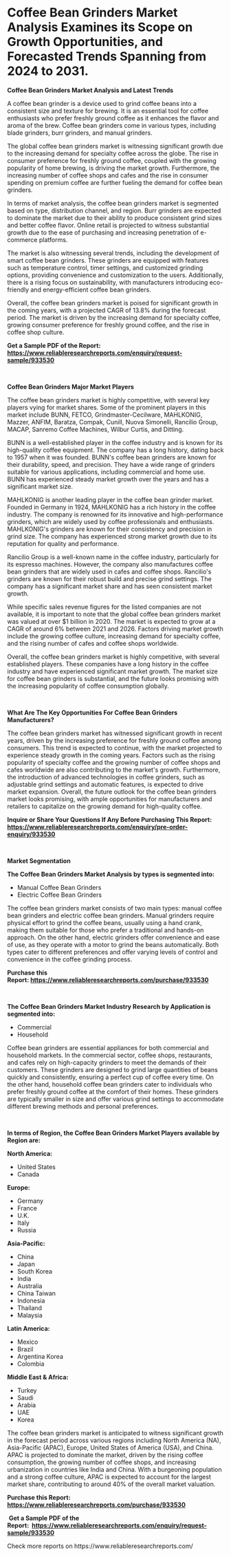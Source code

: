 <p><h1>Coffee Bean Grinders Market Analysis Examines its Scope on Growth Opportunities, and Forecasted Trends Spanning from 2024 to 2031.</h1></p><p><strong>Coffee Bean Grinders Market Analysis and Latest Trends</strong></p>
<p><p>A coffee bean grinder is a device used to grind coffee beans into a consistent size and texture for brewing. It is an essential tool for coffee enthusiasts who prefer freshly ground coffee as it enhances the flavor and aroma of the brew. Coffee bean grinders come in various types, including blade grinders, burr grinders, and manual grinders.</p><p>The global coffee bean grinders market is witnessing significant growth due to the increasing demand for specialty coffee across the globe. The rise in consumer preference for freshly ground coffee, coupled with the growing popularity of home brewing, is driving the market growth. Furthermore, the increasing number of coffee shops and cafes and the rise in consumer spending on premium coffee are further fueling the demand for coffee bean grinders.</p><p>In terms of market analysis, the coffee bean grinders market is segmented based on type, distribution channel, and region. Burr grinders are expected to dominate the market due to their ability to produce consistent grind sizes and better coffee flavor. Online retail is projected to witness substantial growth due to the ease of purchasing and increasing penetration of e-commerce platforms.</p><p>The market is also witnessing several trends, including the development of smart coffee bean grinders. These grinders are equipped with features such as temperature control, timer settings, and customized grinding options, providing convenience and customization to the users. Additionally, there is a rising focus on sustainability, with manufacturers introducing eco-friendly and energy-efficient coffee bean grinders.</p><p>Overall, the coffee bean grinders market is poised for significant growth in the coming years, with a projected CAGR of 13.8% during the forecast period. The market is driven by the increasing demand for specialty coffee, growing consumer preference for freshly ground coffee, and the rise in coffee shop culture.</p></p>
<p><strong>Get a Sample PDF of the Report:&nbsp; <a href="https://www.reliableresearchreports.com/enquiry/request-sample/933530">https://www.reliableresearchreports.com/enquiry/request-sample/933530</a></strong></p>
<p>&nbsp;</p>
<p><strong>Coffee Bean Grinders Major Market Players</strong></p>
<p><p>The coffee bean grinders market is highly competitive, with several key players vying for market shares. Some of the prominent players in this market include BUNN, FETCO, Grindmaster-Cecilware, MAHLKONIG, Mazzer, ANFIM, Baratza, Compak, Cunill, Nuova Simonelli, Rancilio Group, MACAP, Sanremo Coffee Machines, Wilbur Curtis, and Ditting.</p><p>BUNN is a well-established player in the coffee industry and is known for its high-quality coffee equipment. The company has a long history, dating back to 1957 when it was founded. BUNN's coffee bean grinders are known for their durability, speed, and precision. They have a wide range of grinders suitable for various applications, including commercial and home use. BUNN has experienced steady market growth over the years and has a significant market size.</p><p>MAHLKONIG is another leading player in the coffee bean grinder market. Founded in Germany in 1924, MAHLKONIG has a rich history in the coffee industry. The company is renowned for its innovative and high-performance grinders, which are widely used by coffee professionals and enthusiasts. MAHLKONIG's grinders are known for their consistency and precision in grind size. The company has experienced strong market growth due to its reputation for quality and performance.</p><p>Rancilio Group is a well-known name in the coffee industry, particularly for its espresso machines. However, the company also manufactures coffee bean grinders that are widely used in cafes and coffee shops. Rancilio's grinders are known for their robust build and precise grind settings. The company has a significant market share and has seen consistent market growth.</p><p>While specific sales revenue figures for the listed companies are not available, it is important to note that the global coffee bean grinders market was valued at over $1 billion in 2020. The market is expected to grow at a CAGR of around 6% between 2021 and 2026. Factors driving market growth include the growing coffee culture, increasing demand for specialty coffee, and the rising number of cafes and coffee shops worldwide.</p><p>Overall, the coffee bean grinders market is highly competitive, with several established players. These companies have a long history in the coffee industry and have experienced significant market growth. The market size for coffee bean grinders is substantial, and the future looks promising with the increasing popularity of coffee consumption globally.</p></p>
<p>&nbsp;</p>
<p><strong>What Are The Key Opportunities For Coffee Bean Grinders Manufacturers?</strong></p>
<p><p>The coffee bean grinders market has witnessed significant growth in recent years, driven by the increasing preference for freshly ground coffee among consumers. This trend is expected to continue, with the market projected to experience steady growth in the coming years. Factors such as the rising popularity of specialty coffee and the growing number of coffee shops and cafes worldwide are also contributing to the market's growth. Furthermore, the introduction of advanced technologies in coffee grinders, such as adjustable grind settings and automatic features, is expected to drive market expansion. Overall, the future outlook for the coffee bean grinders market looks promising, with ample opportunities for manufacturers and retailers to capitalize on the growing demand for high-quality coffee.</p></p>
<p><strong>Inquire or Share Your Questions If Any Before Purchasing This Report: <a href="https://www.reliableresearchreports.com/enquiry/pre-order-enquiry/933530">https://www.reliableresearchreports.com/enquiry/pre-order-enquiry/933530</a></strong></p>
<p>&nbsp;</p>
<p><strong>Market Segmentation</strong></p>
<p><strong>The Coffee Bean Grinders Market Analysis by types is segmented into:</strong></p>
<p><ul><li>Manual Coffee Bean Grinders</li><li>Electric Coffee Bean Grinders</li></ul></p>
<p><p>The coffee bean grinders market consists of two main types: manual coffee bean grinders and electric coffee bean grinders. Manual grinders require physical effort to grind the coffee beans, usually using a hand crank, making them suitable for those who prefer a traditional and hands-on approach. On the other hand, electric grinders offer convenience and ease of use, as they operate with a motor to grind the beans automatically. Both types cater to different preferences and offer varying levels of control and convenience in the coffee grinding process.</p></p>
<p><strong>Purchase this Report:&nbsp;<a href="https://www.reliableresearchreports.com/purchase/933530">https://www.reliableresearchreports.com/purchase/933530</a></strong></p>
<p>&nbsp;</p>
<p><strong>The Coffee Bean Grinders Market Industry Research by Application is segmented into:</strong></p>
<p><ul><li>Commercial</li><li>Household</li></ul></p>
<p><p>Coffee bean grinders are essential appliances for both commercial and household markets. In the commercial sector, coffee shops, restaurants, and cafes rely on high-capacity grinders to meet the demands of their customers. These grinders are designed to grind large quantities of beans quickly and consistently, ensuring a perfect cup of coffee every time. On the other hand, household coffee bean grinders cater to individuals who prefer freshly ground coffee at the comfort of their homes. These grinders are typically smaller in size and offer various grind settings to accommodate different brewing methods and personal preferences.</p></p>
<p>&nbsp;</p>
<p><strong>In terms of Region, the Coffee Bean Grinders Market Players available by Region are:</strong></p>
<p>
    <p> <strong> North America: </strong>
        <ul>
            <li>United States</li>
            <li>Canada</li>
        </ul>
        </p> 
    <p> <strong> Europe: </strong>
        <ul>
            <li>Germany</li>
            <li>France</li>
            <li>U.K.</li>
            <li>Italy</li>
            <li>Russia</li>
        </ul>
        </p> 
    <p> <strong> Asia-Pacific: </strong>
        <ul>
            <li>China</li>
            <li>Japan</li>
            <li>South Korea</li>
            <li>India</li>
            <li>Australia</li>
            <li>China Taiwan</li>
            <li>Indonesia</li>
            <li>Thailand</li>
            <li>Malaysia</li>
        </ul>
        </p> 
    <p> <strong> Latin America: </strong>
        <ul>
            <li>Mexico</li>
            <li>Brazil</li>
            <li>Argentina Korea</li>
            <li>Colombia</li>
        </ul>
        </p> 
    <p> <strong> Middle East & Africa: </strong>
        <ul>
            <li>Turkey</li>
            <li>Saudi</li>
            <li>Arabia</li>
            <li>UAE</li>
            <li>Korea</li>
        </ul>
    </p>
    </p>
<p><p>The coffee bean grinders market is anticipated to witness significant growth in the forecast period across various regions including North America (NA), Asia-Pacific (APAC), Europe, United States of America (USA), and China. APAC is projected to dominate the market, driven by the rising coffee consumption, the growing number of coffee shops, and increasing urbanization in countries like India and China. With a burgeoning population and a strong coffee culture, APAC is expected to account for the largest market share, contributing to around 40% of the overall market valuation.</p></p>
<p><strong>Purchase this Report: <a href="https://www.reliableresearchreports.com/purchase/933530">https://www.reliableresearchreports.com/purchase/933530</a></strong></p>
<p>&nbsp;<strong>Get a Sample PDF of the Report:&nbsp;&nbsp;<a href="https://www.reliableresearchreports.com/enquiry/request-sample/933530">https://www.reliableresearchreports.com/enquiry/request-sample/933530</a></strong></p>
<p><strong></strong></p>
<p>Check more reports on https://www.reliableresearchreports.com/</p>